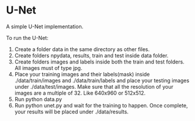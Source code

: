 # U-Net
A simple U-Net implementation.

To run the U-Net:
1. Create a folder data in the same directory as other files.
2. Create folders npydata, results, train and test inside data folder.
3. Create folders images and labels inside both the train and test folders. All images must of type jpg.
4. Place your training images and their labels(mask) inside ./data/train/images and ./data/train/labels and place your testing images under ./data/test/images. Make sure that all the resolution of your images are a multiple of 32. Like 640x960 or 512x512.
5. Run python data.py
6. Run python unet.py and wait for the training to happen. Once complete, your results will be placed under ./data/results.
